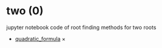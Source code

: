 # two (0)
jupyter notebook code of root finding methods for two roots

+ [quadratic_formula](quadratic_formula.ipynb) $\times$
